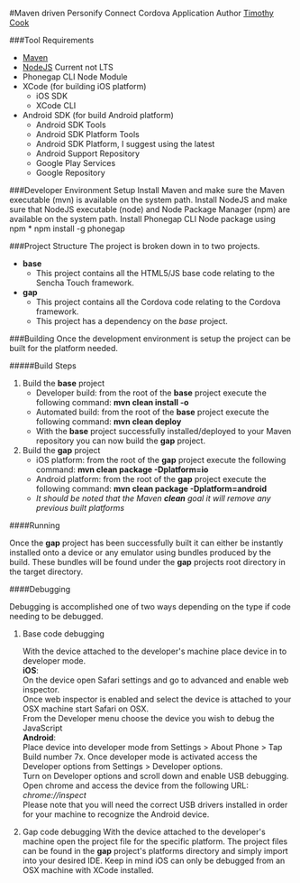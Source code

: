 #Maven driven Personify Connect Cordova Application
Author [Timothy Cook](mailto:whiteoaklabs@gmail.com) 

###Tool Requirements
* [Maven](https://maven.apache.org)
* [NodeJS](https://nodejs.org/en) Current not LTS
* Phonegap CLI Node Module
* XCode (for building iOS platform)
    * iOS SDK
    * XCode CLI 
* Android SDK (for build Android platform)
    * Android SDK Tools
    * Android SDK Platform Tools
    * Android SDK Platform, I suggest using the latest
    * Android Support Repository
    * Google Play Services
    * Google Repository

###Developer Environment Setup
Install Maven and make sure the Maven executable (mvn) is available on the system path.
Install NodeJS and make sure that NodeJS executable (node) and Node Package Manager (npm) are available on the system path.
Install Phonegap CLI Node package using npm
    * npm install -g phonegap 

###Project Structure
The project is broken down in to two projects.
* **base**
    * This project contains all the HTML5/JS base code relating to the Sencha Touch framework.
* **gap**
    * This project contains all the Cordova code relating to the Cordova framework.
    * This project has a dependency on the *base* project.
    
###Building
Once the development environment is setup the project can be built for the platform needed.

#####Build Steps
1. Build the **base** project
    * Developer build: from the root of the __base__ project execute the following command: __mvn clean install -o__
    * Automated build: from the root of the __base__ project execute the following command: __mvn clean deploy__
    * With the __base__ project successfully installed/deployed to your Maven repository you can now build the __gap__ project.
2. Build the **gap** project
    * iOS platform: from the root of the __gap__ project execute the following command: __mvn clean package -Dplatform=io__
    * Android platform: from the root of the __gap__ project execute the following command: __mvn clean package -Dplatform=android__
    * _It should be noted that the Maven __clean__ goal it will remove any previous built platforms_
     
####Running

Once the **gap** project has been successfully built it can either be instantly installed onto a device or any emulator using
bundles produced by the build. These bundles will be found under the **gap** projects root directory in the target directory.

####Debugging

Debugging is accomplished one of two ways depending on the type if code needing to be debugged.

1. Base code debugging  
    <p>With the device attached to the developer's machine place device in to developer mode.</br>
    <b>iOS</b>:<br/>
       On the device open Safari settings and go to advanced and enable web inspector.<br/>
       Once web inspector is enabled and select the device is attached to your OSX machine start Safari on OSX.<br/> 
       From the Developer menu choose the device you wish to debug the JavaScript<br/>
    <b>Android</b>:<br/> 
       Place  device into developer mode from Settings > About Phone > Tap Build number 7x.          
       Once developer mode is activated access the Developer options from  Settings > Developer options.<br/> 
       Turn on Developer options and scroll down and enable USB debugging.<br/>
       Open chrome and access the device from the following URL: <i>chrome://inspect</i><br/>
       Please note that you will need the correct USB drivers installed in order for your machine to recognize the Android device.</p>        
2. Gap code debugging
    With the device attached to the developer's machine open the project file for the specific platform. The project
    files can be found in the __gap__ project's platforms directory and simply import into your desired IDE. Keep in mind
    iOS can only be debugged from an OSX machine with XCode installed.
 